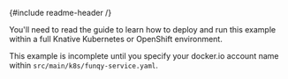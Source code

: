 {#include readme-header /}

You'll need to read the guide to learn how to deploy and run this example within a full Knative Kubernetes or OpenShift
environment.

This example is incomplete until you specify your docker.io account name within `src/main/k8s/funqy-service.yaml`.
